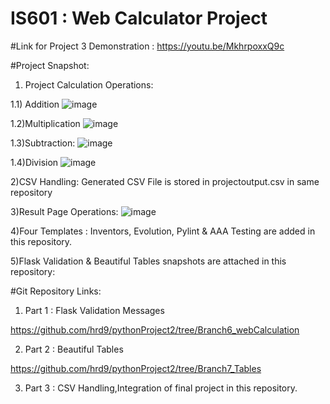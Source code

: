 # IS601 : Web Calculator Project 

#Link for Project 3 Demonstration : https://youtu.be/MkhrpoxxQ9c

#Project Snapshot:

1) Project Calculation Operations:

1.1) Addition
![image](https://user-images.githubusercontent.com/90420151/146295066-da820c72-daff-4877-892b-6043f4bd59cf.png)

1.2)Multiplication
![image](https://user-images.githubusercontent.com/90420151/146295164-d5e4dfd7-206c-4b9a-8131-4758d0f3fc9d.png)

1.3)Subtraction:
![image](https://user-images.githubusercontent.com/90420151/146295226-351fbc6d-e873-4f44-a5a1-e0699ab0dce2.png)

1.4)Division
![image](https://user-images.githubusercontent.com/90420151/146295287-d927fffd-f56b-4340-93be-bd11ad321909.png)

2)CSV Handling: Generated CSV File is stored in projectoutput.csv in same repository

3)Result Page Operations:
![image](https://user-images.githubusercontent.com/90420151/146295518-985e83a0-9c3a-4bc2-9f10-a0fe01805f7d.png)

4)Four Templates : Inventors, Evolution, Pylint & AAA Testing are added in this repository.

5)Flask Validation & Beautiful Tables snapshots are attached in this repository:

#Git Repository Links:

1) Part 1 : Flask Validation Messages

https://github.com/hrd9/pythonProject2/tree/Branch6_webCalculation

2) Part 2 : Beautiful Tables 

https://github.com/hrd9/pythonProject2/tree/Branch7_Tables

3) Part 3 : CSV Handling,Integration of final project in this repository.
